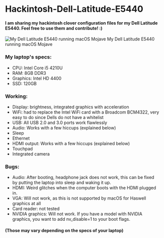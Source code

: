 # Hackintosh-Dell-Latitude-E5440
#### I am sharing my hackintosh clover configuration files for my Dell Latitude E5440. Feel free to use them and contribute! :)

![My Dell Latitude E5440 running macOS Mojave](https://i.imgur.com/QqpBcfe.jpg)
My Dell Latitude E5440 running macOS Mojave

### My laptop's specs:
* CPU: Intel Core i5 4210U
* RAM: 8GB DDR3
* Graphics: Intel HD 4400
* SSD: 120GB

### Working:

* Display: brightness, integrated graphics with acceleration
* WiFi: had to replace the Intel WiFi card with a Broadcom BCM4322, very easy to do since Dells do not have a whitelist
* USB: All USB 2.0 and 3.0 ports work flawlessly
* Audio: Works with a few hiccups (explained below)
* Sleep
* Ethernet
* HDMI output: Works with a few hiccups (explained below)
* Touchpad
* Integrated camera

### Bugs:

* Audio: After booting, headphone jack does not work, this can be fixed by putting the laptop into sleep and waking it up.
* HDMI: Weird glitches when the computer boots with the HDMI plugged in.
* VGA: Will not work, as this is not supported by macOS for Haswell graphics at all
* Card reader: not tested
* NVIDIA graphics: Will not work. If you have a model with NVIDIA graphics, you want to add nv_disable=1 to your boot flags.

#### (Those may vary depending on the specs of your laptop)
